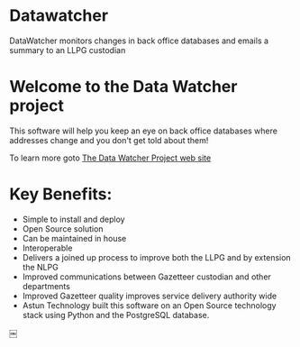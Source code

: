 # Datawatcher
 DataWatcher monitors changes in back office databases and emails a summary to an LLPG custodian

# Welcome to the Data Watcher project

This software will help you keep an eye on back office databases where addresses change and you don't get told about them!

To learn more goto [The Data Watcher Project web site](https://sites.google.com/site/datawatcherproject/)

# Key Benefits:

* Simple to install and deploy
* Open Source solution
* Can be maintained in house
* Interoperable
* Delivers a joined up process to improve both the LLPG and by extension the NLPG
* Improved communications between Gazetteer custodian and other departments
* Improved Gazetteer quality improves service delivery authority wide
* Astun Technology built this software on an Open Source technology stack using Python and the PostgreSQL database.

￼
